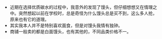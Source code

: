 - 近期在选择优质碳水的过程中，我意外的发现了馒头，但仔细想想又在情理之中。突然想起以前在学校时，总是奇怪为什么馒头总是买不到，这么多人抢，原来也有它的道理。
- 其实我本人并不是特别喜欢面食，但是对馒头我情有独钟。
- 商铺一般卖的都是白面馒头，也有其他的，不同品类价格不一。